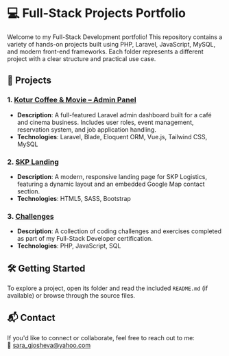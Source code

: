 # 💻 Full-Stack Projects Portfolio

Welcome to my Full-Stack Development portfolio! This repository contains a variety of hands-on projects built using PHP, Laravel, JavaScript, MySQL, and modern front-end frameworks. Each folder represents a different project with a clear structure and practical use case.

## 📁 Projects

### 1. [Kotur Coffee & Movie – Admin Panel](./Kotur%20Coffee%20%26%20Movie%20-%20Admin%20Panel)
- **Description**: A full-featured Laravel admin dashboard built for a café and cinema business. Includes user roles, event management, reservation system, and job application handling.
- **Technologies**: Laravel, Blade, Eloquent ORM, Vue.js, Tailwind CSS, MySQL

### 2. [SKP Landing](./SKP%20Landing)
- **Description**: A modern, responsive landing page for SKP Logistics, featuring a dynamic layout and an embedded Google Map contact section.
- **Technologies**: HTML5, SASS, Bootstrap

### 3. [Challenges](./Challenges)
- **Description**: A collection of coding challenges and exercises completed as part of my Full-Stack Developer certification.
- **Technologies**: PHP, JavaScript, SQL

## 🛠 Getting Started

To explore a project, open its folder and read the included `README.md` (if available) or browse through the source files.

## 📬 Contact

If you'd like to connect or collaborate, feel free to reach out to me:  
📧 [sara_gjosheva@yahoo.com](mailto:sara_gjosheva@yahoo.com)
